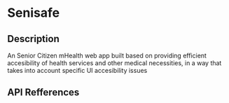 # Senisafe

## Description
An Senior Citizen mHealth web app built based on providing efficient accesibility of health services and other medical necessities, in a way that takes into account specific UI accesibility issues

## API Refferences


